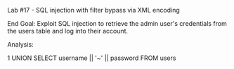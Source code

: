 

Lab #17 - SQL injection with filter bypass via XML encoding


End Goal: Exploit SQL injection to retrieve the admin user's credentials from the users table and log into their account.

Analysis:

1 UNION SELECT username || '~'  || password  FROM users